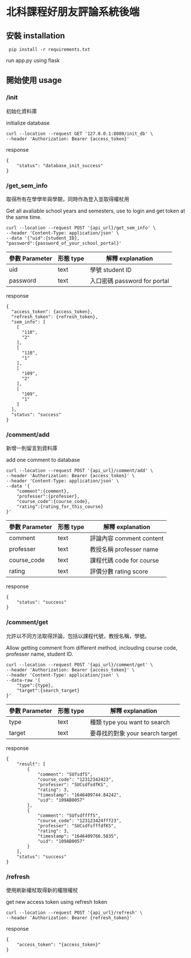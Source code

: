 # 北科課程好朋友評論系統後端

## 安裝 installation


` pip install -r requirements.txt`

run app.py using flask


## 開始使用 usage

### /init

初始化資料庫

initialize database

```
curl --location --request GET '127.0.0.1:8080/init_db' \
--header 'Authorization: Bearer {access_token}'
```

response

```
{
    "status": "database_init_success"
}
```


### /get_sem_info

取得所有在學學年與學期，同時作為登入並取得權杖用

Get all avaliable school years and semesters, use to login and get token at the same time.

```
curl --location --request POST '{api_url}/get_sem_info' \
--header 'Content-Type: application/json' \
--data '{"uid":{student_ID},
"password":{password_of_your_school_portal}'
```

參數 Parameter   |形態 type   |解釋 explanation
-----------------|------------|---------------
uid              |text        |學號 student ID
password         |text        |入口密碼 password for portal

response

```
{
  "access_token": {access_token},
  "refresh_token": {refresh_token},
  "sem_info": [
    [
      "110",
      "2"
    ],
    [
      "110",
      "1"
    ],
    [
      "109",
      "2"
    ],
    [
      "109",
      "1"
    ]
  ],
  "status": "success"
}
```

### /comment/add

新增一則留言到資料庫

add one comment to database

```
curl --location --request POST '{api_url}/comment/add' \
--header 'Authorization: Bearer {access_token}' \
--header 'Content-Type: application/json' \
--data '{
    "comment":{comment},
    "professer":{professer},
    "course_code":{course_code},
    "rating":{rating_for_this_course}
}'
```

參數 Parameter   |形態 type   |解釋 explanation
-----------------|------------|---------------
comment          |text        |評論內容 comment content
professer        |text        |教授名稱 professer name
course_code      |text        |課程代碼 code for course
rating           |text        |評價分數 rating score

response

```
{
    "status": "success"
}
```

### /comment/get

允許以不同方法取得評論，包括以課程代號，教授名稱，學號。

Allow getting comment from different method, inclouding course code, professer name, student ID.

```
curl --location --request POST '{api_url}/comment/get' \
--header 'Authorization: Bearer {access_token}' \
--header 'Content-Type: application/json' \
--data-raw '{
    "type":{type},
    "target":{search_target}
}'
```

參數 Parameter   |形態 type   |解釋 explanation
-----------------|------------|---------------
type             |text        |種類 type you want to search
target           |text        |要尋找的對象 your search target

response
```
{
    "result": [
        {
            "comment": "SUfsdfS",
            "course_code": "12312342423",
            "professer": "SUCsdfsdfKS",
            "rating": 3,
            "timestamp": "1646409744.84242",
            "uid": "109AB0057"
        },
        {
            "comment": "SUfsdffffS",
            "course_code": "123123424fff23",
            "professer": "SUCsdfsfffdfKS",
            "rating": 3,
            "timestamp": "1646409766.5835",
            "uid": "109AB0057"
        }
    ],
    "status": "success"
}
```

### /refresh

使用刷新權杖取得新的權限權杖

get new access token using refresh token

```
curl --location --request POST '{api_url}/refresh' \
--header 'Authorization: Bearer {refresh_token}'
```

response

```
{
    "access_token": "{access_token}"
}
```
